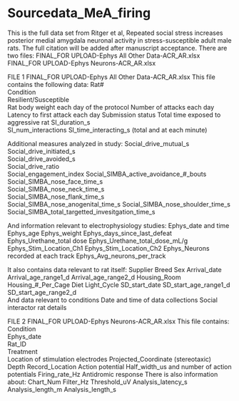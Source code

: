 # Sourcedata_MeA_firing
This is the full data set from Ritger et al, Repeated social stress increases posterior medial amygdala neuronal activity in stress-susceptible adult male rats.
The full citation will be added after manuscript acceptance.
There are two files:
FINAL_FOR UPLOAD-Ephys All Other Data-ACR_AR.xlsx
FINAL_FOR UPLOAD-Ephys Neurons-ACR_AR.xlsx

FILE 1
FINAL_FOR UPLOAD-Ephys All Other Data-ACR_AR.xlsx
This file contains the following data:
Rat#	
Condition	
Resilient/Susceptible	
Rat body weight each day of the protocol
Number of attacks each day
Latency to first attack each day
Submission status
Total time exposed to aggressive rat
SI_duration_s	
SI_num_interactions
SI_time_interacting_s	(total and at each minute) 

Additional measures analyzed in study:
Social_drive_mutual_s	
Social_drive_initiated_s	
Social_drive_avoided_s	
Social_drive_ratio	
Social_engagement_index	
Social_SIMBA_active_avoidance_#_bouts	
Social_SIMBA_nose_face_time_s	
Social_SIMBA_nose_neck_time_s	
Social_SIMBA_nose_flank_time_s	
Social_SIMBA_nose_anogenital_time_s	
Social_SIMBA_nose_shoulder_time_s	
Social_SIMBA_total_targetted_invesitgation_time_s	

And information relevant to electrophysiology studies:
Ephys_date and time
Ephys_age
Ephys_weight 
Ephys_days_since_last_defeat	
Ephys_Urethane_total dose
Ephys_Urethane_total_dose_mL/g	
Ephys_Stim_Location_Ch1	
Ephys_Stim_Location_Ch2	
Ephys_Neurons recorded at each track
Ephys_Avg_neurons_per_track	

It also contains data relevant to rat itself:
Supplier	Breed	Sex	Arrival_date	Arrival_age_range1_d	Arrival_age_range2_d	Housing_Room	Housing_#_Per_Cage	Diet	Light_Cycle	SD_start_date	SD_start_age_range1_d	SD_start_age_range2_d	
And data relevant to conditions
Date and time of data collections
Social interactor rat details

FILE 2
FINAL_FOR UPLOAD-Ephys Neurons-ACR_AR.xlsx
This file contains:
Condition	
Ephys_date	
Rat_ID	
Treatment 	
Location of stimulation electrodes
Projected_Coordinate (stereotaxic)	
Depth	Record_Location	
Action potential Half_width_us	and number of action potentials
Firing_rate_Hz
Antidromic response
There is also information about:
Chart_Num	Filter_Hz	Threshold_uV	Analysis_latency_s	Analysis_length_m	Analysis_length_s		



